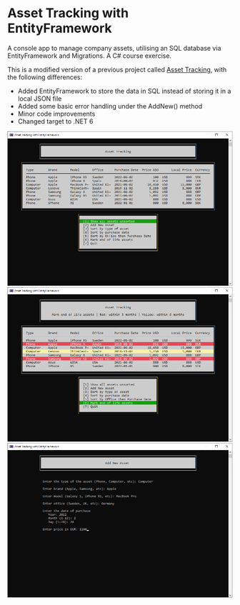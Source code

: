 # Asset Tracking with EntityFramework

A console app to manage company assets, utilising an SQL database via EntityFramework and Migrations. A C# course exercise.

This is a modified version of a previous project called [Asset Tracking](https://github.com/tmrk/Asset_Tracking), with the following differences:

* Added EntityFramework to store the data in SQL instead of storing it in a local JSON file
* Added some basic error handling under the AddNew() method
* Minor code improvements
* Changed target to .NET 6

![Screenshot 1](AssetTrackingEntityFramework/scrshot_1.png)
![Screenshot 2](AssetTrackingEntityFramework/scrshot_2.png)
![Screenshot 3](AssetTrackingEntityFramework/scrshot_3.png)
